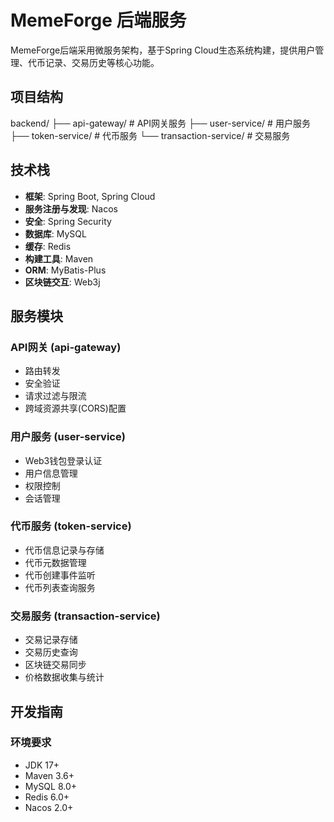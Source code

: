 # MemeForge 后端服务

MemeForge后端采用微服务架构，基于Spring Cloud生态系统构建，提供用户管理、代币记录、交易历史等核心功能。

## 项目结构
backend/
├── api-gateway/ # API网关服务
├── user-service/ # 用户服务
├── token-service/ # 代币服务
└── transaction-service/ # 交易服务


## 技术栈

- **框架**: Spring Boot, Spring Cloud
- **服务注册与发现**: Nacos
- **安全**: Spring Security
- **数据库**: MySQL
- **缓存**: Redis
- **构建工具**: Maven
- **ORM**: MyBatis-Plus
- **区块链交互**: Web3j

## 服务模块

### API网关 (api-gateway)

- 路由转发
- 安全验证
- 请求过滤与限流
- 跨域资源共享(CORS)配置

### 用户服务 (user-service)

- Web3钱包登录认证
- 用户信息管理
- 权限控制
- 会话管理

### 代币服务 (token-service)

- 代币信息记录与存储
- 代币元数据管理
- 代币创建事件监听
- 代币列表查询服务

### 交易服务 (transaction-service)

- 交易记录存储
- 交易历史查询
- 区块链交易同步
- 价格数据收集与统计

## 开发指南

### 环境要求

- JDK 17+
- Maven 3.6+
- MySQL 8.0+
- Redis 6.0+
- Nacos 2.0+


